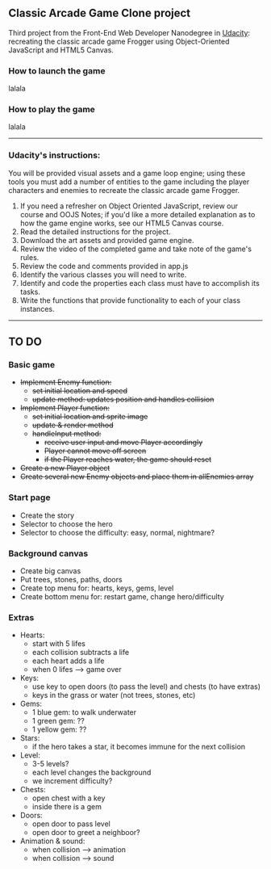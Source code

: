 ## Classic Arcade Game Clone project

Third project from the Front-End Web Developer Nanodegree in <a href="https://www.udacity.com" target="_blank">Udacity</a>:
<br> recreating the classic arcade game Frogger using Object-Oriented JavaScript and HTML5 Canvas. 

### How to launch the game

lalala

### How to play the game

lalala

----------------------

### Udacity's instructions:

You will be provided visual assets and a game loop engine; using these tools you must add a number of entities to the game including the player characters and enemies to recreate the classic arcade game Frogger.

1. If you need a refresher on Object Oriented JavaScript, review our course and OOJS Notes; if you'd like a more detailed explanation as to how the game engine works, see our HTML5 Canvas course.
2. Read the detailed instructions for the project.
3. Download the art assets and provided game engine.
4. Review the video of the completed game and take note of the game's rules.
5. Review the code and comments provided in app.js
6. Identify the various classes you will need to write.
7. Identify and code the properties each class must have to accomplish its tasks.
8. Write the functions that provide functionality to each of your class instances.

----------------------------

## TO DO

### Basic game 
- ~~Implement Enemy function:~~ 
  - ~~set initial location and speed~~
  - ~~update method: updates position and handles collision~~
- ~~Implement Player function:~~
  - ~~set initial location and sprite image~~
  - ~~update & render method~~
  - ~~handleInput method:~~
    - ~~receive user input and move Player accordingly~~
    - ~~Player cannot move off screen~~
    - ~~if the Player reaches water, the game should reset~~
- ~~Create a new Player object~~
- ~~Create several new Enemy objects and place them in allEnemies array~~

### Start page
- Create the story
- Selector to choose the hero
- Selector to choose the difficulty: easy, normal, nightmare? 

### Background canvas
- Create big canvas
- Put trees, stones, paths, doors
- Create top menu for: hearts, keys, gems, level
- Create bottom menu for: restart game, change hero/difficulty

### Extras
- Hearts: 
  - start with 5 lifes
  - each collision subtracts a life
  - each heart adds a life
  - when 0 lifes --> game over
- Keys: 
  - use key to open doors (to pass the level) and chests (to have extras)
  - keys in the grass or water (not trees, stones, etc)
- Gems:
  - 1 blue gem: to walk underwater 
  - 1 green gem: ??
  - 1 yellow gem: ??
- Stars:
  - if the hero takes a star, it becomes immune for the next collision 
- Level: 
  - 3-5 levels? 
  - each level changes the background
  - we increment difficulty? 
- Chests: 
  - open chest with a key
  - inside there is a gem 
- Doors:
  - open door to pass level
  - open door to greet a neighboor? 
- Animation & sound:
  - when collision --> animation
  - when collision --> sound 
